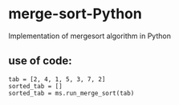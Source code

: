 # merge-sort-Python
Implementation of mergesort algorithm in Python

## use of code:
```import mergesort as ms
tab = [2, 4, 1, 5, 3, 7, 2]
sorted_tab = []
sorted_tab = ms.run_merge_sort(tab)
```
 
